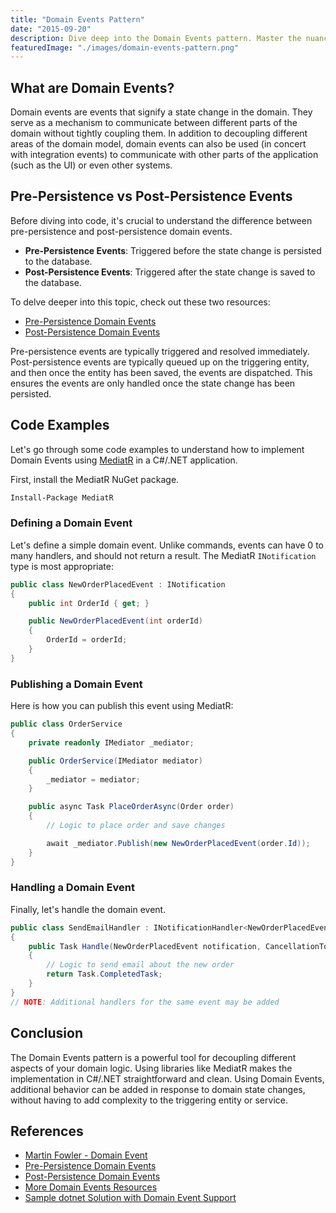 ```yaml
---
title: "Domain Events Pattern"
date: "2015-09-20"
description: Dive deep into the Domain Events pattern. Master the nuances of pre-persistence and post-persistence events to build robust and scalable applications.
featuredImage: "./images/domain-events-pattern.png"
---
```


## What are Domain Events?

Domain events are events that signify a state change in the domain. They serve as a mechanism to communicate between different parts of the domain without tightly coupling them. In addition to decoupling different areas of the domain model, domain events can also be used (in concert with integration events) to communicate with other parts of the application (such as the UI) or even other systems.

## Pre-Persistence vs Post-Persistence Events

Before diving into code, it's crucial to understand the difference between pre-persistence and post-persistence domain events. 

- **Pre-Persistence Events**: Triggered before the state change is persisted to the database.
- **Post-Persistence Events**: Triggered after the state change is saved to the database.

To delve deeper into this topic, check out these two resources:

- [Pre-Persistence Domain Events](https://www.youtube.com/watch?v=95CxduH1b8A)
- [Post-Persistence Domain Events](https://www.youtube.com/watch?v=j2oLdaK19dQ)

Pre-persistence events are typically triggered and resolved immediately. Post-persistence events are typically queued up on the triggering entity, and then once the entity has been saved, the events are dispatched. This ensures the events are only handled once the state change has been persisted.

## Code Examples

Let's go through some code examples to understand how to implement Domain Events using [MediatR](https://github.com/jbogard/MediatR) in a C#/.NET application.

First, install the MediatR NuGet package.

```bash
Install-Package MediatR
```

### Defining a Domain Event

Let's define a simple domain event. Unlike commands, events can have 0 to many handlers, and should not return a result. The MediatR `INotification` type is most appropriate:

```csharp
public class NewOrderPlacedEvent : INotification
{
    public int OrderId { get; }

    public NewOrderPlacedEvent(int orderId)
    {
        OrderId = orderId;
    }
}
```

### Publishing a Domain Event

Here is how you can publish this event using MediatR:

```csharp
public class OrderService
{
    private readonly IMediator _mediator;

    public OrderService(IMediator mediator)
    {
        _mediator = mediator;
    }

    public async Task PlaceOrderAsync(Order order)
    {
        // Logic to place order and save changes

        await _mediator.Publish(new NewOrderPlacedEvent(order.Id));
    }
}
```

### Handling a Domain Event

Finally, let's handle the domain event.

```csharp
public class SendEmailHandler : INotificationHandler<NewOrderPlacedEvent>
{
    public Task Handle(NewOrderPlacedEvent notification, CancellationToken cancellationToken)
    {
        // Logic to send email about the new order
        return Task.CompletedTask;
    }
}
// NOTE: Additional handlers for the same event may be added
```

## Conclusion

The Domain Events pattern is a powerful tool for decoupling different aspects of your domain logic. Using libraries like MediatR makes the implementation in C#/.NET straightforward and clean. Using Domain Events, additional behavior can be added in response to domain state changes, without having to add complexity to the triggering entity or service.

## References

- [Martin Fowler - Domain Event](https://martinfowler.com/eaaDev/DomainEvent.html)
- [Pre-Persistence Domain Events](https://www.youtube.com/watch?v=95CxduH1b8A)
- [Post-Persistence Domain Events](https://www.youtube.com/watch?v=j2oLdaK19dQ)
- [More Domain Events Resources](https://ardalis.com/tags/domain-events/)
- [Sample dotnet Solution with Domain Event Support](https://github.com/ardalis/cleanarchitecture/)
